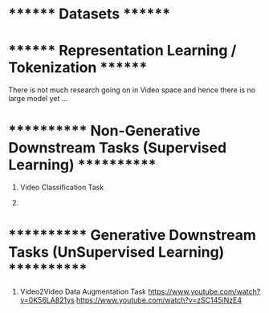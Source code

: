 # ****** Datasets ******




# ****** Representation Learning / Tokenization ******
There is not much research going on in Video space and hence there is no large model yet ...

# **********  Non-Generative Downstream Tasks (Supervised Learning)  **********
1. Video Classification Task

2. 






# **********  Generative Downstream Tasks (UnSupervised Learning)  **********

1. Video2Video Data Augmentation Task
https://www.youtube.com/watch?v=0K56LA821ys
https://www.youtube.com/watch?v=zSC145iNzE4
